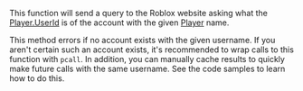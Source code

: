 This function will send a query to the Roblox website asking what the [Player.UserId](https://developer.roblox.com/en-us/api-reference/property/Player/UserId) is of the account with the given [Player](https://developer.roblox.com/en-us/api-reference/class/Player) name.

This method errors if no account exists with the given username. If you aren't certain such an account exists, it's recommended to wrap calls to this function with `pcall`. In addition, you can manually cache results to quickly make future calls with the same username. See the code samples to learn how to do this.